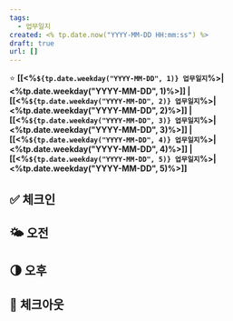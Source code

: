 ```yaml
---
tags:
  - 업무일지
created: <% tp.date.now("YYYY-MM-DD HH:mm:ss") %>
draft: true
url: []
---
```

⭐️ **[[<%`${tp.date.weekday("YYYY-MM-DD", 1)} 업무일지`%>|<%tp.date.weekday("YYYY-MM-DD", 1)%>]] | [[<%`${tp.date.weekday("YYYY-MM-DD", 2)} 업무일지`%>|<%tp.date.weekday("YYYY-MM-DD", 2)%>]] | [[<%`${tp.date.weekday("YYYY-MM-DD", 3)} 업무일지`%>|<%tp.date.weekday("YYYY-MM-DD", 3)%>]] | [[<%`${tp.date.weekday("YYYY-MM-DD", 4)} 업무일지`%>|<%tp.date.weekday("YYYY-MM-DD", 4)%>]] | [[<%`${tp.date.weekday("YYYY-MM-DD", 5)} 업무일지`%>|<%tp.date.weekday("YYYY-MM-DD", 5)%>]]**

## ✅ 체크인

## 🌤️ 오전

## 🌗 오후
## 🚀 체크아웃